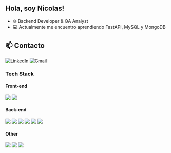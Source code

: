 
<h2 align="left">Hola, soy Nicolas!</h2>

- 🌐 Backend Developer & QA Analyst
- 💻 Actualmente me encuentro aprendiendo FastAPI, MySQL y MongoDB

## 📫 Contacto

[![LinkedIn](https://img.shields.io/badge/LinkedIn-0077B5?style=for-the-badge&logo=linkedin&logoColor=white)](https://www.linkedin.com/in/nicotheumer27/)
[![Gmail](https://img.shields.io/badge/Gmail-D14836?style=for-the-badge&logo=gmail&logoColor=white)](mailto:nicotheit@gmail.com)




### Tech Stack
#### Front-end
<span>
 <img src="https://img.shields.io/badge/HTML5-E34F26?style=for-the-badge&logo=html5&logoColor=white" /> 
 <img src="https://img.shields.io/badge/CSS3-1572B6?style=for-the-badge&logo=css3&logoColor=white" /> 

</span>
<br>

#### Back-end
<span>
 <img src="https://img.shields.io/badge/Python-3776AB?style=for-the-badge&logo=python&logoColor=white" /> 
 <img src="https://img.shields.io/badge/FastAPI-005571?style=for-the-badge&logo=fastapi" /> 
  <img src="https://img.shields.io/badge/MongoDB-%234ea94b.svg?style=for-the-badge&logo=mongodb&logoColor=white" /> 
   <img src="https://img.shields.io/badge/MySQL-4479A1?style=for-the-badge&logo=mysql&logoColor=white" /> 
 <img src="https://img.shields.io/badge/Postman-FF6C37?style=for-the-badge&logo=postman&logoColor=white" /> 
   <img src="https://img.shields.io/badge/JWT-000000?style=for-the-badge&logo=jsonwebtokens&logoColor=white" /> 
</span>
<br>

#### Other
<span>
 <img src="https://img.shields.io/badge/Jira-0052CC?style=for-the-badge&logo=jira&logoColor=white" /> 
 <img src="https://img.shields.io/badge/Xray--Test--Management-1C1C1C?style=for-the-badge&logoColor=white" /> 
  <img src="https://img.shields.io/badge/Zephyr--QA--Tools-023047?style=for-the-badge&logoColor=white" /> 

</span>
<br/>

